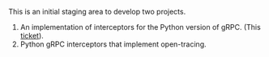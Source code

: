 This is an initial staging area to develop two projects.

1. An implementation of interceptors for the Python version of gRPC. (This [ticket](https://github.com/grpc/grpc/issues/8767)).
2. Python gRPC interceptors that implement open-tracing.
